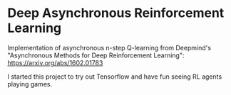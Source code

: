 # Deep Asynchronous Reinforcement Learning

Implementation of asynchronous n-step Q-learning from Deepmind's "Asynchronous Methods for Deep Reinforcement Learning": https://arxiv.org/abs/1602.01783

I started this project to try out Tensorflow and have fun seeing RL agents playing games.
